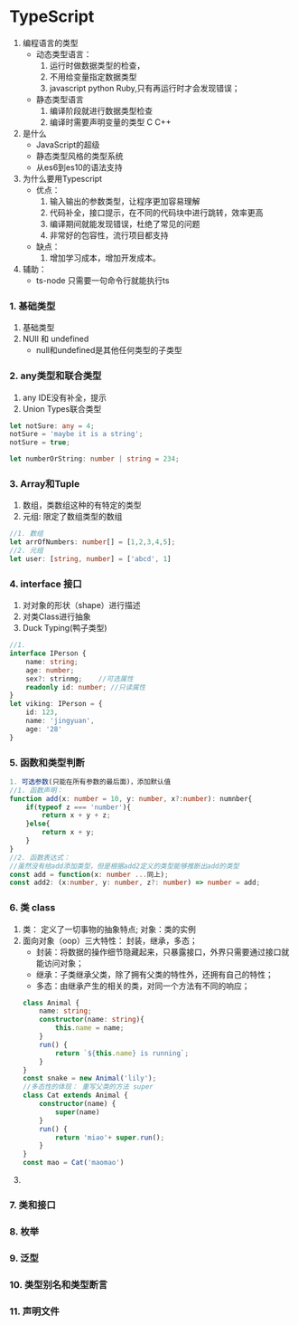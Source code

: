 # TypeScript
1. 编程语言的类型
    - 动态类型语言：
        1. 运行时做数据类型的检查，
        2. 不用给变量指定数据类型 
        3. javascript python Ruby,只有再运行时才会发现错误；
    - 静态类型语言
        1. 编译阶段就进行数据类型检查
        2. 编译时需要声明变量的类型 C C++ 
2. 是什么
    - JavaScript的超级
    - 静态类型风格的类型系统
    - 从es6到es10的语法支持
3. 为什么要用Typescript
    - 优点：
        1. 输入输出的参数类型，让程序更加容易理解
        2. 代码补全，接口提示，在不同的代码块中进行跳转，效率更高
        3. 编译期间就能发现错误，杜绝了常见的问题
        4. 非常好的包容性，流行项目都支持
    - 缺点：
        1. 增加学习成本，增加开发成本。
4. 辅助：
    - ts-node 只需要一句命令行就能执行ts
### 1. 基础类型 
1. 基础类型
2. NUll 和 undefined
    - null和undefined是其他任何类型的子类型
### 2. any类型和联合类型
1. any IDE没有补全，提示
2. Union Types联合类型
```typescript
let notSure: any = 4;
notSure = 'maybe it is a string';
notSure = true;

let numberOrString: number | string = 234;
```
### 3. Array和Tuple
1. 数组，类数组这种的有特定的类型
2. 元组: 限定了数组类型的数组
```typescript
//1. 数组
let arrOfNumbers: number[] = [1,2,3,4,5];
//2. 元组
let user: [string, number] = ['abcd', 1]
```
### 4. interface 接口
1. 对对象的形状（shape）进行描述
2. 对类Class进行抽象
3. Duck Typing(鸭子类型)
```typescript
//1.  
interface IPerson {
    name: string;
    age: number;
    sex?: strinmg;    //可选属性
    readonly id: number; //只读属性
} 
let viking: IPerson = {
    id: 123,
    name: 'jingyuan',
    age: '28'
}
```
### 5. 函数和类型判断
```typescript
1. 可选参数(只能在所有参数的最后面)，添加默认值
//1. 函数声明：
function add(x: number = 10, y: number, x?:number): numnber{
    if(typeof z === 'number'){
        return x + y + z;
    }else{
        return x + y;
    }
}
//2. 函数表达式：
//虽然没有给add添加类型，但是根据add2定义的类型能够推断出add的类型
const add = function(x: number ...同上);
const add2: (x:number, y: number, z?: number) => number = add;
```
### 6. 类 class 
1. 类： 定义了一切事物的抽象特点; 对象：类的实例
2. 面向对象（oop）三大特性： 封装，继承，多态；
    - 封装：将数据的操作细节隐藏起来，只暴露接口，外界只需要通过接口就能访问对象；
    - 继承：子类继承父类，除了拥有父类的特性外，还拥有自己的特性；
    - 多态：由继承产生的相关的类，对同一个方法有不同的响应；
    ```typescript
    class Animal {
        name: string;
        constructor(name: string){
            this.name = name;
        }
        run() {
            return `${this.name} is running`;
        }
    }
    const snake = new Animal('lily');
    //多态性的体现： 重写父类的方法 super
    class Cat extends Animal {
        constructor(name) {
            super(name)
        }
        run() {
            return 'miao'+ super.run();
        }
    }
    const mao = Cat('maomao')
    ```
2. 
### 7. 类和接口
### 8. 枚举
### 9. 泛型
### 10. 类型别名和类型断言
### 11. 声明文件
